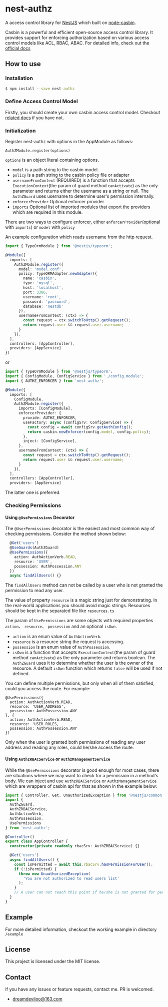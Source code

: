 # nest-authz

A access control library for [NestJS](https://nestjs.com/) which built on [node-casbin](https://github.com/casbin/node-casbin).

Casbin is a powerful and efficient open-source access control library. It provides support for enforcing authorization based on various access control models like ACL, RBAC, ABAC. For detailed info, check out the [official docs](https://casbin.org/en/)

## How to use

### Installation

```bat
$ npm install --save nest-authz
```

### Define Access Control Model

Firstly, you should create your own casbin access control model. Checkout [related docs](https://github.com/casbin/node-casbin#supported-models) if you have not.

### Initialization

Register nest-authz with options in the AppModule as follows:

```
AuthZModule.register(options)
```

`options` is an object literal containing options.

- `model` is a path string to the casbin model.
- `policy` is a path string to the casbin policy file or adapter
- `usernameFromContext` (REQUIRED) is a function that accepts `ExecutionContext`(the param of guard method `canActivate`) as the only parameter and returns either the username as a string or null. The `AuthZGuard` uses username to determine user's permission internally.
- `enforcerProvider` Optional enforcer provider
- `imports` Optional list of imported modules that export the providers which   are required in this module.

There are two ways to configure enforcer, either `enforcerProvider`(optional with `imports`) or `model` with `policy`

An example configuration which reads username from the http request.

```typescript
import { TypeOrmModule } from '@nestjs/typeorm';

@Module({
  imports: [
    AuthZModule.register({
      model: 'model.conf',
      policy: TypeORMAdapter.newAdapter({
        name: 'casbin',
        type: 'mysql',
        host: 'localhost',
        port: 3306,
        username: 'root',
        password: 'password',
        database: 'nestdb'
      }),
      usernameFromContext: (ctx) => {
        const request = ctx.switchToHttp().getRequest();
        return request.user && request.user.username;
      }
    }),
  ],
  controllers: [AppController],
  providers: [AppService]
})
```

or

```typescript
import { TypeOrmModule } from '@nestjs/typeorm';
import { ConfigModule, ConfigService } from './config.module';
import { AUTHZ_ENFORCER } from 'nest-authz';

@Module({
  imports: [
    ConfigModule,
    AuthZModule.register({
      imports: [ConfigModule],
      enforcerProvider: {
        provide: AUTHZ_ENFORCER,
        useFactory: async (configSrv: ConfigService) => {
          const config = await configSrv.getAuthConfig();
          return casbin.newEnforcer(config.model, config.policy);
        },
        inject: [ConfigService],
      },
      usernameFromContext: (ctx) => {
        const request = ctx.switchToHttp().getRequest();
        return request.user && request.user.username;
      }
    }),
  ],
  controllers: [AppController],
  providers: [AppService]
```

The latter one is preferred.

### Checking Permissions

#### Using `@UsePermissions` Decorator

The `@UserPermissions` decorator is the easiest and most common way of checking permissions. Consider the method shown below:

```typescript
  @Get('users')
  @UseGuards(AuthZGuard)
  @UsePermissions({
    action: AuthActionVerb.READ,
    resource: 'USER',
    possession: AuthPossession.ANY
  })
  async findAllUsers() {}

```

The `findAllUsers` method can not be called by a user who is not granted the permission to read any user.

The value of property `resource` is a magic string just for demonstrating. In the real-world applications you should avoid magic strings. Resources should be kept in the separated file like `resources.ts`

The param of `UsePermissions` are some objects with required properties `action`、 `resource`、 `possession` and an optional `isOwn`.

- `action` is an enum value of `AuthActionVerb`.
- `resource` is a resource string the request is accessing.
- `possession` is an enum value of `AuthPossession`.
- `isOwn` is a function that accepts `ExecutionContext`(the param of guard method `canActivate`) as the only parameter and returns boolean. The `AuthZGuard` uses it to determine whether the user is the owner of the resource. A default `isOwn` function which returns `false` will be used if not defined.

You can define multiple permissions, but only when all of them satisfied, could you access the route. For example:

```
@UsePermissions({
  action: AuthActionVerb.READ,
  resource: 'USER_ADDRESS',
  possession: AuthPossession.ANY
}, {
  action; AuthActionVerb.READ,
  resource: 'USER_ROLES,
  possession: AuthPossession.ANY
})
```

Only when the user is granted both permissions of reading any user address and reading any roles, could he/she access the route.

#### Using `AuthzRBACService` or `AuthzManagementService`

While the `@UsePermissions` decorator is good enough for most cases, there are situations where we may want to check for a permission in a method's body. We can inject and use `AuthzRBACService` or `AuthzManagementService` which are wrappers of casbin api for that as shown in the example below:

```typescript
import { Controller, Get, UnauthorizedException } from '@nestjs/common';
import {
  AuthZGuard,
  AuthZRBACService,
  AuthActionVerb,
  AuthPossession,
  UsePermissions
} from 'nest-authz';

@Controller()
export class AppController {
  constructor(private readonly rbacSrv: AuthZRBACService) {}

  @Get('users')
  async findAllUsers() {
    const isPermitted = await this.rbacSrv.hasPermissionForUser();
    if (!isPermitted) {
      throw new UnauthorizedException(
        'You are not authorized to read users list'
      );
    }
    // A user can not reach this point if he/she is not granted for permission read users
  }
}
```

## Example

For more detailed information, checkout the working example in
directory `/example`

## License

This project is licensed under the MIT license.

## Contact

If you have any issues or feature requests, contact me. PR is welcomed.

- dreamdeviloo@163.com
